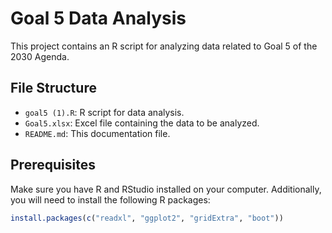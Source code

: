 # Goal 5 Data Analysis

This project contains an R script for analyzing data related to Goal 5 of the 2030 Agenda.

## File Structure

- `goal5 (1).R`: R script for data analysis.
- `Goal5.xlsx`: Excel file containing the data to be analyzed.
- `README.md`: This documentation file.

## Prerequisites

Make sure you have R and RStudio installed on your computer. Additionally, you will need to install the following R packages:

```r
install.packages(c("readxl", "ggplot2", "gridExtra", "boot"))

